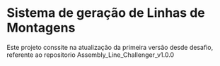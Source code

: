 # Sistema de geração de Linhas de Montagens

Este projeto conssite na atualização da primeira versão desde desafio, referente ao repositorio Assembly_Line_Challenger_v1.0.0
